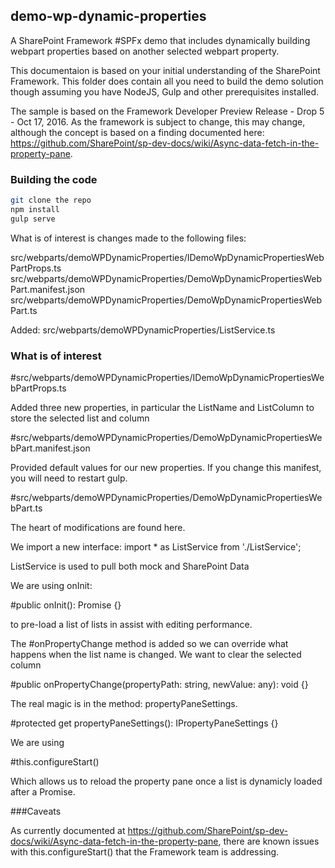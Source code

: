 ## demo-wp-dynamic-properties

A SharePoint Framework #SPFx demo that includes dynamically building webpart properties based on another selected webpart property.

This documentaion is based on your initial understanding of the SharePoint Framework. This folder does contain all you need to build the demo solution though assuming you have NodeJS, Gulp and other prerequisites installed.

The sample is based on the Framework Developer Preview Release - Drop 5 - Oct 17, 2016. As the framework is subject to change, this may change, although the concept is based on a finding documented here: https://github.com/SharePoint/sp-dev-docs/wiki/Async-data-fetch-in-the-property-pane.

### Building the code

```bash
git clone the repo
npm install
gulp serve
```

What is of interest is changes made to the following files:

src/webparts/demoWPDynamicProperties/IDemoWpDynamicPropertiesWebPartProps.ts
src/webparts/demoWPDynamicProperties/DemoWpDynamicPropertiesWebPart.manifest.json
src/webparts/demoWPDynamicProperties/DemoWpDynamicPropertiesWebPart.ts

Added:
src/webparts/demoWPDynamicProperties/ListService.ts


### What is of interest

#src/webparts/demoWPDynamicProperties/IDemoWpDynamicPropertiesWebPartProps.ts

Added three new properties, in particular the ListName and ListColumn to store the selected list and column

#src/webparts/demoWPDynamicProperties/DemoWpDynamicPropertiesWebPart.manifest.json

Provided default values for our new properties. If you change this manifest, you will need to restart gulp.

#src/webparts/demoWPDynamicProperties/DemoWpDynamicPropertiesWebPart.ts

The heart of modifications are found here.

We import a new interface:
import * as ListService from './ListService';

ListService is used to pull both mock and SharePoint Data

We are using onInit:

#public onInit<T>(): Promise<T> {}

to pre-load a list of lists in assist with editing performance.

The #onPropertyChange method is added so we can override what happens when the list name is changed. We want to clear the selected column

#public onPropertyChange(propertyPath: string, newValue: any): void {}


The real magic is in the method: propertyPaneSettings.

#protected get propertyPaneSettings(): IPropertyPaneSettings {}

We are using

#this.configureStart()

Which allows us to reload the property pane once a list is dynamicly loaded after a Promise.

###Caveats

As currently documented at https://github.com/SharePoint/sp-dev-docs/wiki/Async-data-fetch-in-the-property-pane, there are known issues with this.configureStart() that the Framework team is addressing.
